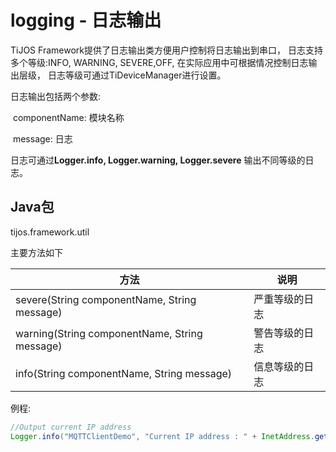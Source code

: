 # logging - 日志输出

TiJOS Framework提供了日志输出类方便用户控制将日志输出到串口， 日志支持多个等级:INFO, WARNING, SEVERE,OFF, 在实际应用中可根据情况控制日志输出层级， 日志等级可通过TiDeviceManager进行设置。

日志输出包括两个参数:

​	componentName: 模块名称

​	message: 日志

日志可通过**Logger.info, Logger.warning, Logger.severe** 输出不同等级的日志。

## Java包
tijos.framework.util

主要方法如下

| 方法                                          | 说明           |
| --------------------------------------------- | -------------- |
| severe(String componentName, String message)  | 严重等级的日志 |
| warning(String componentName, String message) | 警告等级的日志 |
| info(String componentName, String message)    | 信息等级的日志 |

 例程:

```java
//Output current IP address 
Logger.info("MQTTClientDemo", "Current IP address : " + InetAddress.getLocalHost());
```

